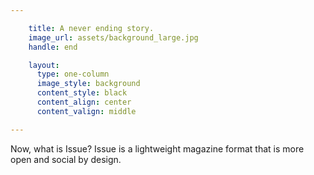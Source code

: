 ```yaml
---

    title: A never ending story.
    image_url: assets/background_large.jpg
    handle: end

    layout:
      type: one-column
      image_style: background
      content_style: black
      content_align: center
      content_valign: middle

---
```


Now, what is Issue? Issue is a lightweight magazine format that is more open and social by design.